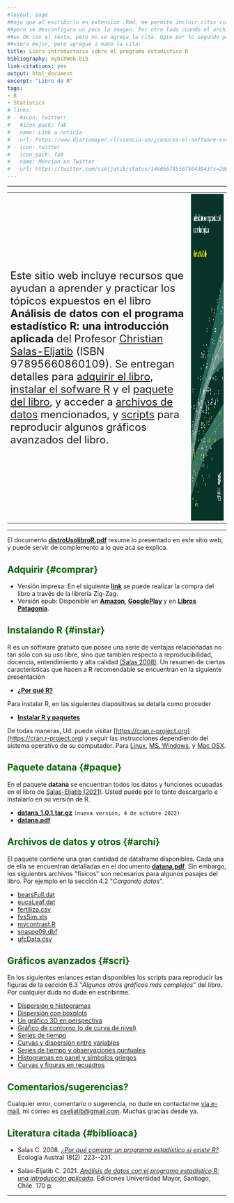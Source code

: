 ```yaml
---
#layout: page
##ojo que al escribirlo en extension .Rmd, me permite incluir citas via BibTeX,
##pero se desconfigura un poco la imagen. Por otro lado cuando el archivo es .rm, todo
##es OK con el texto, pero no se agrega la cita. Opte por lo segundo para que se 
##viera mejor, pero agregue a mano la cita.
title: Libro introductorio sobre el programa estadístico R
bibliography: mybibWeb.bib
link-citations: yes
output: html_document
excerpt: "Libro de R"
tags:
- R  
- Statistics
# links:
# - #icon: twitterr
#   #icon_pack: fab
#   name: Link a noticia
#   url: https://www.diariomayor.cl/ciencia-um/¿conoces-el-software-estadístico-r-profesor-lanza-libro-que-introduce-en-el-análisis-de-datos.html
# - icon: twitter
#   icon_pack: fab
#   name: Mencion en Twitter
#   url: https://twitter.com/cseljatib/status/1460667855675043843?s=20&t=20NyeERbyV3xlHUuzT74-w  
---
```


<style>H1{color:DarkRed;}</style>
<style>H2{color:DarkGreen;}</style>

--------

|              |   |
:---|:-------------------------:
<font size="5"> Este sitio web incluye recursos que ayudan a aprender y practicar los tópicos expuestos en el libro **Análisis de datos con el programa estadístico R: una introducción aplicada** del Profesor [Christian Salas-Eljatib](http://eljatib.com) (ISBN 97895660860109). Se entregan  detalles para [adquirir el libro](#comprar), [instalar el sofware R](#instar) y el [paquete del libro](#paque), y acceder a [archivos de datos](#archi) mencionados, y [scripts](#scri) para reproducir algunos  gráficos avanzados del libro.</font>|  <img src="/images/portadaLibro.jpg" width="2100" height="750">


--------

El documento [**distroUsolibroR.pdf**](/rlibro/distroUsolibroR.pdf) resume lo presentado en este sitio web, y puede servir de complemento a lo que acá se explica.


## Adquirir {#comprar}
+ Versión impresa: En el siguiente [**link**](https://tienda.zigzag.cl/9789566086109-analisis-de-datos-con-el-programa-estadistico-r.html) se puede realizar la compra del libro a través de la librería  Zig-Zag.
+ Versión epub: Disponible en  [**Amazon**](https://www.amazon.com/An%C3%A1lisis-datos-programa-estad%C3%ADstico-introducci%C3%B3n-ebook/dp/B09LRHNGPL/ref=sr_1_1?keywords=Christian+Salas+Eljatib&qid=1637176913&qsid=134-6265285-4112915&s=books&sr=1-1&sres=B09LRHNGPL&srpt=ABIS_BOOK),  [**GooglePlay**](https://play.google.com/store/books/details/Christian_Salas_Eljatib_An%C3%A1lisis_de_datos_con_el_p?id=15dOEAAAQBAJ&hl=es_CL&gl=US) y en [**Libros Patagonia**](https://www.librospatagonia.com/library/search/Christian%20Salas%20Eljatib).

## Instalando R {#instar}
R es un software gratuito que posee una serie de ventajas relacionadas no tan
sólo con su uso libre, sino que también respecto a reproducibilidad, docencia,
entendimiento y alta calidad [(Salas 2008)](#biblioaca).  Un resumen de ciertas características que hacen  a R recomendable se encuentran en la siguiente presentación

+ [**¿Por qué R?**](/rlibro/01porQueR.pdf)


Para instalar R, en las siguientes diapositivas se detalla como proceder

+ [**Instalar R y paquetes**](/rlibro/02instalaR.pdf)

De todas maneras, Ud. puede visitar [https://cran.r-project.org](https://cran.r-project.org) y seguir las instrucciones dependiendo del sistema operativo de su computador. Para [Linux](https://cran.r-project.org/bin/linux/), [MS. Windows](https://cran.r-project.org/bin/windows/), y [Mac OSX](https://cran.r-project.org/bin/macosx/).

## Paquete datana {#paque}
En el paquete **datana** se encuentran todos los datos y funciones ocupadas en el libro
 de [Salas-Eljatib (2021)](#biblioaca). Usted puede por lo tanto descargarlo e instalarlo en su versión de R.


+ [**datana_1.0.1.tar.gz**](/rlibro/datana_1.0.1.tar.gz)  `(nueva versión, 4 de octubre 2022)`
+ [**datana.pdf**](/rlibro/datana.pdf)


## Archivos de datos y otros {#archi}
El paquete contiene una gran cantidad de dataframe disponibles. Cada una de ella se encuentran detalladas en el documento [**datana.pdf**](/rlibro/datana.pdf). Sin embargo, los siguientes archivos "físicos" son necesarios para algunos pasajes del libro. Por ejemplo en la sección 4.2 "*Cargando datos*".

+ [bearsFull.dat](/rlibro/bearsFull.dat)
+ [eucaLeaf.dat](/rlibro/eucaLeaf.dat)
+ [fertiliza.csv](/rlibro/fertiliza.csv)
+ [fvsSim.xls](/rlibro/fvsSim.xls)
+ [mycontrast.R](/rlibro/mycontrast.R)
+ [snaspe09.dbf](/rlibro/snaspe09.dbf)
+ [ufcData.csv](/rlibro/ufcData.csv)

## Gráficos avanzados {#scri}
En los siguientes enlances estan disponibles los scripts para reproducir las figuras de la sección 6.3 "*Algunos otros gráficos más complejos*" del libro. Por cualquier duda no dude en escribirme.

+ [Dispersión e histogramas](/rlibro/xyHist.html)
+ [Dispersión con boxplots](/rlibro/xyBoxplot.html)
+ [Un gráfico 3D en perspectiva](/rlibro/perspectiva3D.html)
+ [Gráfico de contorno (o de curva de nivel)](/rlibro/contorno.html)
+ [Series de tiempo](/rlibro/timeSerPlot.html)
+ [Curvas y dispersión entre variables](/rlibro/curvasDispe.html)
+ [Series de tiempo y observaciones puntuales](/rlibro/pspTempo.html)
+ [Histogramas en panel y símbolos griegos](/rlibro/allHistoGreek.html)
+ [Curvas y figuras en recuadros](/rlibro/innerPanelPlots.html)


## Comentarios/sugerencias?
Cualquier error, comentario o sugerencia, no dude en contactarme [vía e-mail](mailto:cseljatib@gmail.com), mi correo es cseljatib@gmail.com. Muchas gracias desde ya.

## Literatura citada {#biblioaca}
- Salas C. 2008. [*¿Por qué comprar un programa estadístico si existe R?*](/publication/2008-01-01_por_que_comprar_un_). Ecología Austral 18(2): 223--231. 

- Salas-Eljatib C. 2021. [*Análisis de datos con el programa estadístico R: una introducción aplicada*](/publication/2021-01-01_analisis_de_datos_co/). Ediciones Universidad Mayor,
 Santiago, Chile. 170 p.

--------

<!-- ### Footer

### Te pareció interesante o útil? Considera compartirlo 🙌


 <font size="6"> This is my text number 6</font>
 A continuación se ofrecen enlaces para [instalar R](#instar), así como  

<font size="5"> Este sitio web incluye recursos que ayudan a aprender y practicar los tópicos expuestos en el libro **Análisis de datos con el programa estadístico R: una introducción aplicada** del Profesor [Christian Salas-Eljatib](http://eljatib.com) (ISBN 97895660860109). Se entregan  detalles para [adquirir el libro](#comprar), [instalar el sofware R](#instar) y el [paquete del libro](#paque), y acceder a [archivos de datos](#archi) mencionados, y [scripts](#scri) para reproducir algunos  gráficos avanzados del libro.</font>|  <img src="/images/portadaLibro.jpg" width="4300" height="1500">

Este sitio web incluye recursos que ayudan a aprender y practicar los tópicos que son expuestos en el libro **Análisis de datos con el programa estadístico R: una introducción aplicada** del Profesor [Christian Salas-Eljatib](http://eljatib.com) (ISBN 97895660860109). El libro editado por Ediciones Universidad Mayor es distribuído por la [Libreria Zig-Zag](https://tienda.zigzag.cl/9789566086109-analisis-de-datos-con-el-programa-estadistico-r.html).

En el siguiente [**link**](https://tienda.zigzag.cl/9789566086109-analisis-de-datos-con-el-programa-estadistico-r.html) se puede realizar la compra del libro a través de la librería.

+ [Usando un modelo de ahusamiento](/biolibro/ahusamientoTrozado.html)
* **[Miscellaneous](./misce.md)** 
<style>H2{color:DarkOrange;}</style>
<style>p{color:Black;}</style>
<img src="/images/portadaLibro.png" width="800" height="700">
salas20 /myPubs/2020hgrate_ecoModelling.pdf (https://doi.org/10.1016/j.ecolmodel.2020.109198)
ponce 17 `doi:10.3390/f8090329`
sensors cifuentes 2018 `doi:10.3390/s18103357`.
salas10 http://rchn.biologiachile.cl/pdfs/2010/3/Soto_et_al_2010.pdf
salas06 /myPubs/2006xylofagos_RebolledoSalas_Bosque.pdf
Last updated: August 2020 -->
